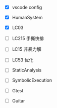 - [x] vscode config

- [x] HumanSystem

- [x] LC03

- [ ] LC215 手撕快排

- [ ] LC15 非暴力解 

- [ ] LC53 优化

- [ ] StaticAnalysis

- [ ] SymbolicExecution

- [ ] Gtest

- [ ] Guitar

  
